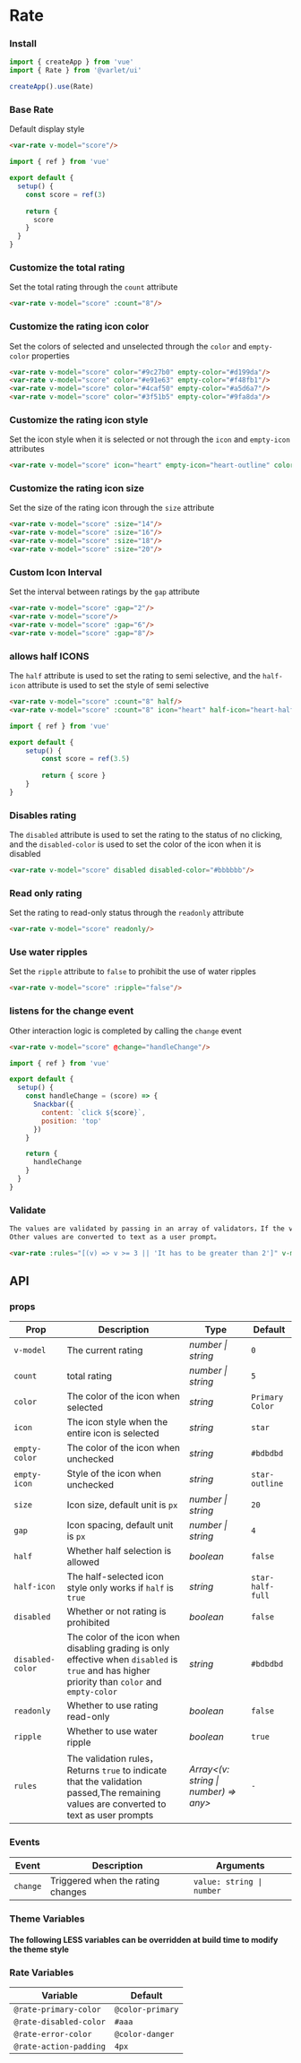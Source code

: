 # Rate

### Install

```js
import { createApp } from 'vue'
import { Rate } from '@varlet/ui'

createApp().use(Rate)
```

### Base Rate

Default display style

```html
<var-rate v-model="score"/>
```

```js
import { ref } from 'vue'

export default {
  setup() {
    const score = ref(3)
    
    return { 
      score 
    }
  }
}
```

### Customize the total rating

Set the total rating through the `count` attribute

```html
<var-rate v-model="score" :count="8"/>
```

### Customize the rating icon color

Set the colors of selected and unselected through the `color` and `empty-color` properties

```html
<var-rate v-model="score" color="#9c27b0" empty-color="#d199da"/>
<var-rate v-model="score" color="#e91e63" empty-color="#f48fb1"/>
<var-rate v-model="score" color="#4caf50" empty-color="#a5d6a7"/>
<var-rate v-model="score" color="#3f51b5" empty-color="#9fa8da"/>
```

### Customize the rating icon style

Set the icon style when it is selected or not through the `icon` and `empty-icon` attributes

```html
<var-rate v-model="score" icon="heart" empty-icon="heart-outline" color="red"></var-rate>
```

### Customize the rating icon size

Set the size of the rating icon through the `size` attribute

```html
<var-rate v-model="score" :size="14"/>
<var-rate v-model="score" :size="16"/>
<var-rate v-model="score" :size="18"/>
<var-rate v-model="score" :size="20"/>
```

### Custom Icon Interval

Set the interval between ratings by the `gap` attribute

```html
<var-rate v-model="score" :gap="2"/>
<var-rate v-model="score"/>
<var-rate v-model="score" :gap="6"/>
<var-rate v-model="score" :gap="8"/>
```

### allows half ICONS

The `half` attribute is used to set the rating to semi selective, and the `half-icon` attribute is used to set the style of semi selective

```html
<var-rate v-model="score" :count="8" half/>
<var-rate v-model="score" :count="8" icon="heart" half-icon="heart-half-full" empty-icon="heart-outline" color="red" half></var-rate>
```

```js
import { ref } from 'vue'

export default {
	setup() {
		const score = ref(3.5)
    
		return { score }
	}
}
```

### Disables rating

The `disabled` attribute is used to set the rating to the status of no clicking, and the `disabled-color` is used to set the color of the icon when it is disabled

```html
<var-rate v-model="score" disabled disabled-color="#bbbbbb"/>
```

### Read only rating

Set the rating to read-only status through the `readonly` attribute

```html
<var-rate v-model="score" readonly/>
```

### Use water ripples

Set the `ripple` attribute to `false` to prohibit the use of water ripples

```html
<var-rate v-model="score" :ripple="false"/>
```

### listens for the change event

Other interaction logic is completed by calling the `change` event

```html
<var-rate v-model="score" @change="handleChange"/>
```

```js
import { ref } from 'vue'

export default { 
  setup() {
    const handleChange = (score) => {
      Snackbar({
        content: `click ${score}`,
        position: 'top'
      })
    }

    return { 
      handleChange 
    }
  }
}
```

### Validate

```html
The values are validated by passing in an array of validators，If the validator returns true, the validation passes。
Other values are converted to text as a user prompt。
```

```html
<var-rate :rules="[(v) => v >= 3 || 'It has to be greater than 2']" v-model='score' />
```

## API

### props

| Prop | Description | Type | Default | 
| --- | --- | --- | --- | 
| `v-model` | The current rating  | _number \| string_ | `0` |
| `count` | total rating  | _number \| string_ | `5` |
| `color` | The color of the icon when selected  | _string_ | `Primary Color` |
| `icon` | The icon style when the entire icon is selected  | _string_ | `star` |
| `empty-color` | The color of the icon when unchecked | _string_ | `#bdbdbd` |
| `empty-icon` | Style of the icon when unchecked | _string_ | `star-outline` |
| `size` | Icon size, default unit is `px` | _number \| string_ | `20` |
| `gap` | Icon spacing, default unit is `px` | _number \| string_ | `4` |
| `half` | Whether half selection is allowed | _boolean_ | `false` |
| `half-icon` | The half-selected icon style only works if `half` is `true` | _string_ | `star-half-full`|
| `disabled` | Whether or not rating is prohibited | _boolean_ | `false`|
| `disabled-color` | The color of the icon when disabling grading is only effective when `disabled` is `true` and has higher priority than `color` and `empty-color` | _string_ | `#bdbdbd`|
| `readonly` | Whether to use rating read-only | _boolean_ | `false`|
| `ripple` | Whether to use water ripple | _boolean_ | `true`|
| `rules` | The validation rules，Returns `true` to indicate that the validation passed,The remaining values are converted to text as user prompts | _Array<(v: string \| number) => any>_ | `-` |

### Events

| Event | Description | Arguments |
| --- | --- | --- |
| `change` | Triggered when the rating changes | `value: string \| number` |

### Theme Variables
#### The following LESS variables can be overridden at build time to modify the theme style

### Rate Variables

| Variable | Default |
| --- | --- |
| `@rate-primary-color` | `@color-primary` |
| `@rate-disabled-color` | `#aaa` |
| `@rate-error-color` | `@color-danger` |
| `@rate-action-padding` | `4px` |
